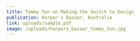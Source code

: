 ```yaml
---
title: Tommy Ton on Making the Switch to Design
publication: Harper's Bazaar, Australia
link: uploads/sample.pdf
image: /uploads/harpers_bazaar_tommy_ton.jpg
---
```

